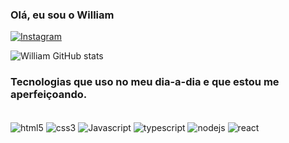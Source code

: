 ### Olá, eu sou o William
[![Instagram](https://img.shields.io/badge/Instagram-E4405F?style=for-the-badge&logo=instagram&logoColor=white)](https://instagram.com/willds_17)

![William GitHub stats](https://github-readme-stats.vercel.app/api?username=DevfWill&show_icons=true&theme=dark)

### Tecnologias que uso no meu dia-a-dia e que estou me aperfeiçoando.
<div style="display: inline_block"><br/>
  <img align="center" alt="html5" src="https://img.shields.io/badge/HTML5-E34F26?style=for-the-badge&logo=html5&logoColor=white"/>
   <img align="center" alt="css3" src="https://img.shields.io/badge/CSS3-1572B6?style=for-the-badge&logo=css3&logoColor=white"/>
   <img align="center" alt="Javascript" src="https://img.shields.io/badge/JavaScript-323330?style=for-the-badge&logo=javascript&logoColor=F7DF1E"/>
   <img align="center" alt="typescript" src="https://img.shields.io/badge/TypeScript-007ACC?style=for-the-badge&logo=typescript&logoColor=white"/>
    <img align="center" alt="nodejs" src="https://img.shields.io/badge/Node%20js-339933?style=for-the-badge&logo=nodedotjs&logoColor=white"/>
   <img align="center" alt="react" src="https://img.shields.io/badge/React-20232A?style=for-the-badge&logo=react&logoColor=61DAFB"/>
</div>



